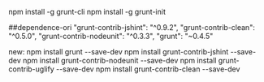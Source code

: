 npm install -g grunt-cli
npm install -g grunt-init

##dependence-ori
"grunt-contrib-jshint": "^0.9.2",
    "grunt-contrib-clean": "^0.5.0",
    "grunt-contrib-nodeunit": "^0.3.3",
    "grunt": "~0.4.5"
    
new:
npm install grunt --save-dev
npm install grunt-contrib-jshint --save-dev
npm install grunt-contrib-nodeunit --save-dev
npm install grunt-contrib-uglify --save-dev
npm install grunt-contrib-clean --save-dev